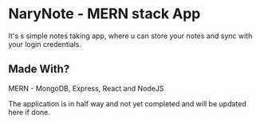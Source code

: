 # NaryNote - MERN stack App

It's s simple notes taking app, where u can store your notes and sync with your login credentials.

## Made With?

MERN - MongoDB, Express, React and NodeJS

The application is in half way and not yet completed and will be updated here if done.
